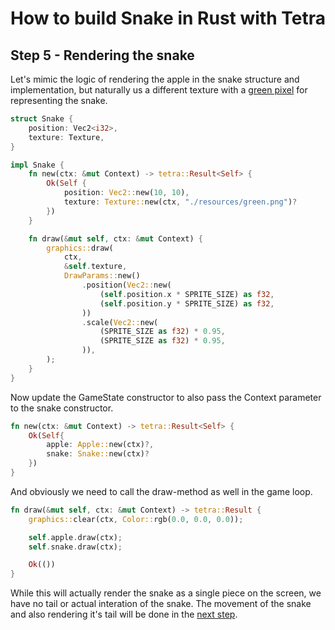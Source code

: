 # How to build Snake in Rust with Tetra
## Step 5 - Rendering the snake
Let's mimic the logic of rendering the apple in the snake structure and implementation, but naturally us a different texture with a [green pixel] for representing the snake.
```rust
struct Snake {
    position: Vec2<i32>,
    texture: Texture,
}

impl Snake {
    fn new(ctx: &mut Context) -> tetra::Result<Self> {
        Ok(Self {
            position: Vec2::new(10, 10),
            texture: Texture::new(ctx, "./resources/green.png")?
        })
    }

    fn draw(&mut self, ctx: &mut Context) {
        graphics::draw(
            ctx,
            &self.texture,
            DrawParams::new()
                .position(Vec2::new(
                    (self.position.x * SPRITE_SIZE) as f32,
                    (self.position.y * SPRITE_SIZE) as f32,
                ))                   
                .scale(Vec2::new(
                    (SPRITE_SIZE as f32) * 0.95,
                    (SPRITE_SIZE as f32) * 0.95,
                )),
        );
    }
}
```
Now update the GameState constructor to also pass the Context parameter to the snake constructor.
```rust
fn new(ctx: &mut Context) -> tetra::Result<Self> {
    Ok(Self{
        apple: Apple::new(ctx)?,
        snake: Snake::new(ctx)?
    })
}
```
And obviously we need to call the draw-method as well in the game loop.
```rust
fn draw(&mut self, ctx: &mut Context) -> tetra::Result {
    graphics::clear(ctx, Color::rgb(0.0, 0.0, 0.0));

    self.apple.draw(ctx);
    self.snake.draw(ctx);

    Ok(())
}
```
While this will actually render the snake as a single piece on the screen, we have no tail or actual interation of the snake. The movement of the snake and also rendering it's tail will be done in the [next step].

[green pixel]: https://github.com/programmeramera/snake-in-tetra/blob/master/resources/green.png
[next step]: (step_6.md)
